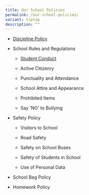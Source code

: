 ```yaml
---
title: Our School Policies
permalink: /our-school-policies/
variant: tiptap
description: ""
---
```

<ul data-tight="true" class="tight">
<li>
<p><a href="https://www.fuchunpri.moe.edu.sg/discipline-policy" rel="noopener nofollow" target="_blank">Discipline Policy</a>
</p>
</li>
<li>
<p>School Rules and Regulations</p>
<ul data-tight="true" class="tight">
<li>
<p><a href="https://fuchunpri.moe.edu.sg/student-conduct/" rel="noopener nofollow" target="_blank">Student Conduct</a>
</p>
</li>
<li>
<p>Active Citizenry</p>
</li>
<li>
<p>Punctuality and Attendance</p>
</li>
<li>
<p>School Attire and Appearance</p>
</li>
<li>
<p>Prohibited Items</p>
</li>
<li>
<p>Say 'NO' to Bullying</p>
</li>
</ul>
</li>
<li>
<p>Safety Policy</p>
<ul data-tight="true" class="tight">
<li>
<p>Visitors to School</p>
</li>
<li>
<p>Road Safety</p>
</li>
<li>
<p>Safety on School Buses</p>
</li>
<li>
<p>Safety of Students in School</p>
</li>
<li>
<p>Use of Personal Data</p>
</li>
</ul>
</li>
<li>
<p>School Bag Policy</p>
</li>
<li>
<p>Homework Policy</p>
</li>
</ul>
<p></p>